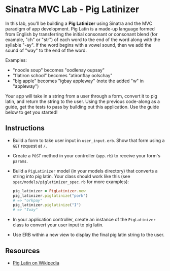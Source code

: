 # Sinatra MVC Lab - Pig Latinizer

In this lab, you'll be building a **Pig Latinizer** using Sinatra and the MVC
paradigm of app development. Pig Latin is a made-up language formed from English
by transferring the initial consonant or consonant blend (for example, "ch" or
"str") of each word to the end of the word along with the syllable "-ay". If the
word begins with a vowel sound, then we add the sound of "way" to the end of the
word.

Examples:

- "noodle soup" becomes "oodlenay oupsay"
- "flatiron school" becomes "atironflay oolschay"
- "big apple" becomes "igbay appleway" (note the added "w" in "appleway")

Your app will take in a string from a user through a form, convert it to pig
latin, and return the string to the user. Using the previous code-along as a
guide, get the tests to pass by building out this application. Use the guide
below to get you started!

## Instructions

- Build a form to take user input in `user_input.erb`. Show that form using a
  `GET` request at `/`.

- Create a `POST` method in your controller (`app.rb`) to receive your form's
  `params`.

- Build a `PigLatinizer` model (in your models directory) that converts a
  string into pig latin. Your class should work like this (see
  `spec/models/piglatinizer_spec.rb` for more examples):

  ```rb
  pig_latinizer = PigLatinizer.new
  pig_latinizer.piglatinize("pork")
  # => "orkpay"
  pig_latinizer.piglatinize("I")
  # => "Iway"
  ```

- In your application controller, create an instance of the `PigLatinizer` class
  to convert your user input to pig latin.

- Use ERB within a new view to display the final pig latin string to the user.

## Resources

- [Pig Latin on Wikipedia](https://en.wikipedia.org/wiki/Pig_Latin)
